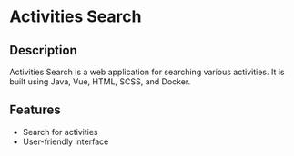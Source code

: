 # Activities Search

## Description
Activities Search is a web application for searching various activities. It is built using Java, Vue, HTML, SCSS, and Docker.

## Features
- Search for activities
- User-friendly interface
